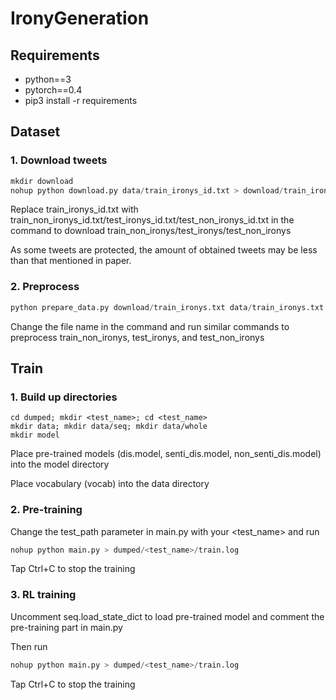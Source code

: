 # IronyGeneration

## Requirements
- python==3
- pytorch==0.4
- pip3 install -r requirements


## Dataset
### 1. Download tweets
```python
mkdir download
nohup python download.py data/train_ironys_id.txt > download/train_ironys.txt
```
Replace train_ironys_id.txt with train_non_ironys_id.txt/test_ironys_id.txt/test_non_ironys_id.txt in the command to download train_non_ironys/test_ironys/test_non_ironys

As some tweets are protected, the amount of obtained tweets may be less than that mentioned in paper.
### 2. Preprocess
```python
python prepare_data.py download/train_ironys.txt data/train_ironys.txt
```
Change the file name in the command and run similar commands to preprocess train_non_ironys, test_ironys, and test_non_ironys

## Train 
### 1. Build up directories
```
cd dumped; mkdir <test_name>; cd <test_name>
mkdir data; mkdir data/seq; mkdir data/whole
mkdir model
```
Place pre-trained models (dis.model, senti_dis.model, non_senti_dis.model) into the model directory

Place vocabulary (vocab) into the data directory

### 2. Pre-training
Change the test_path parameter in main.py with your <test_name> and run
```python
nohup python main.py > dumped/<test_name>/train.log
```
Tap Ctrl+C to stop the training

### 3. RL training
Uncomment seq.load_state_dict to load pre-trained model and comment the pre-training part in main.py

Then run
```python
nohup python main.py > dumped/<test_name>/train.log
```
Tap Ctrl+C to stop the training

